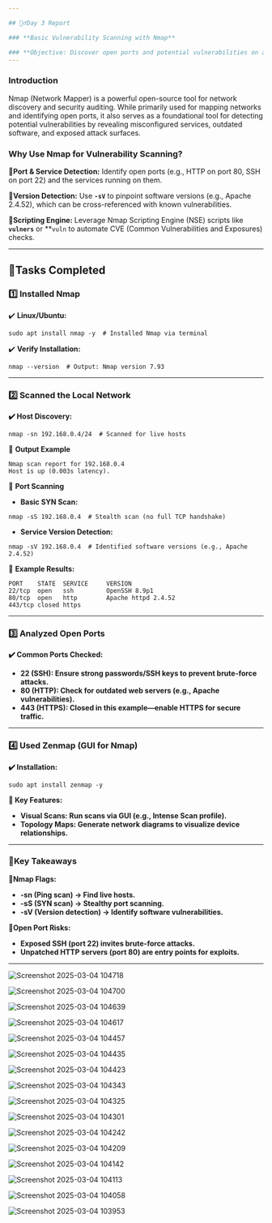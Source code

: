 ```yaml
---

## 🕵️‍♂️Day 3 Report

### **Basic Vulnerability Scanning with Nmap**

### **Objective: Discover open ports and potential vulnerabilities on a system.**
---
```


### **Introduction**
Nmap (Network Mapper) is a powerful open-source tool for network discovery and security auditing. While primarily used for mapping networks and identifying open ports, it also serves as a foundational tool for detecting potential vulnerabilities by revealing misconfigured services, outdated software, and exposed attack surfaces.

### **Why Use Nmap for Vulnerability Scanning?**
🔹**Port & Service Detection:** Identify open ports (e.g., HTTP on port 80, SSH on port 22) and the services running on them.

🔹**Version Detection:** Use **`-sV`** to pinpoint software versions (e.g., Apache 2.4.52), which can be cross-referenced with known vulnerabilities.

🔹**Scripting Engine:** Leverage Nmap Scripting Engine (NSE) scripts like **`vulners`** or **`vuln` to automate CVE (Common Vulnerabilities and Exposures) checks.

---
## **📜Tasks Completed**

### **1️⃣ Installed Nmap**
✔️ **Linux/Ubuntu:**
```
sudo apt install nmap -y  # Installed Nmap via terminal
```

✔️ **Verify Installation:**
```
nmap --version  # Output: Nmap version 7.93
```

---
### **2️⃣ Scanned the Local Network**
**✔️ Host Discovery:**
```
nmap -sn 192.168.0.4/24  # Scanned for live hosts
```
📌 **Output Example**
```
Nmap scan report for 192.168.0.4
Host is up (0.003s latency).
```
📌 **Port Scanning**
- **Basic SYN Scan:**
```
nmap -sS 192.168.0.4  # Stealth scan (no full TCP handshake)
```
- **Service Version Detection:**
```
nmap -sV 192.168.0.4  # Identified software versions (e.g., Apache 2.4.52)
```
🔎 **Example Results:**
```
PORT    STATE  SERVICE     VERSION  
22/tcp  open   ssh         OpenSSH 8.9p1  
80/tcp  open   http        Apache httpd 2.4.52  
443/tcp closed https
```

---
### **3️⃣ Analyzed Open Ports**
**✔️ Common Ports Checked:**
  - **22 (SSH): Ensure strong passwords/SSH keys to prevent brute-force attacks.**
  - **80 (HTTP): Check for outdated web servers (e.g., Apache vulnerabilities).**
  - **443 (HTTPS): Closed in this example—enable HTTPS for secure traffic.**
   
---

### **4️⃣ Used Zenmap (GUI for Nmap)**
**✔️ Installation:**
```
sudo apt install zenmap -y
```


**📌 Key Features:**
  - **Visual Scans: Run scans via GUI (e.g., Intense Scan profile).**
  - **Topology Maps: Generate network diagrams to visualize device relationships.**
  

---
### **🚀Key Takeaways**
🔹**Nmap Flags:**
  - **-sn (Ping scan) → Find live hosts.**
  - **-sS (SYN scan) → Stealthy port scanning.**
  - **-sV (Version detection) → Identify software vulnerabilities.**

🔹**Open Port Risks:**
  - **Exposed SSH (port 22) invites brute-force attacks.**
  - **Unpatched HTTP servers (port 80) are entry points for exploits.**

---

![Screenshot 2025-03-04 104718](https://github.com/user-attachments/assets/ce404007-e529-43df-86d9-f4bc7dd9475e)

![Screenshot 2025-03-04 104700](https://github.com/user-attachments/assets/9cc62fa0-d80a-47a4-b78a-93e80ec82b54)

![Screenshot 2025-03-04 104639](https://github.com/user-attachments/assets/0df282d7-45a0-479d-be5e-46c1ecfff5d7)

![Screenshot 2025-03-04 104617](https://github.com/user-attachments/assets/6ee153c2-35e5-4cfb-91a4-8af038c2001b)

![Screenshot 2025-03-04 104457](https://github.com/user-attachments/assets/7db4b031-7907-438d-aa59-6a9b32450ab7)

![Screenshot 2025-03-04 104435](https://github.com/user-attachments/assets/25480a7c-1447-4e2d-bf4a-62d5e7dcde9e)

![Screenshot 2025-03-04 104423](https://github.com/user-attachments/assets/7c89f2da-8018-4aff-a4df-92eba58be220)

![Screenshot 2025-03-04 104343](https://github.com/user-attachments/assets/99f7fd38-c6ab-457c-b68b-f896e9c047fe)

![Screenshot 2025-03-04 104325](https://github.com/user-attachments/assets/0707e723-e6a0-4112-b0c5-0aae5dcef4fd)

![Screenshot 2025-03-04 104301](https://github.com/user-attachments/assets/cd4b4f30-3755-4a29-bd08-a21189e2e100)

![Screenshot 2025-03-04 104242](https://github.com/user-attachments/assets/7716df8d-676a-4712-b9da-56a636eff3c0)

![Screenshot 2025-03-04 104209](https://github.com/user-attachments/assets/6c1a91e2-de06-4ec5-a9a1-8acdf8a67662)

![Screenshot 2025-03-04 104142](https://github.com/user-attachments/assets/b8e9ef21-da14-4a48-9c4e-a62ae97ceb00)

![Screenshot 2025-03-04 104113](https://github.com/user-attachments/assets/64cf3a17-b64c-415b-af86-9a559c193cde)

![Screenshot 2025-03-04 104058](https://github.com/user-attachments/assets/ce4af6bd-fcff-441a-9249-a55cab8a0ac7)

![Screenshot 2025-03-04 103953](https://github.com/user-attachments/assets/f958938f-adc0-4ec2-b7fa-17c781e930bd)
